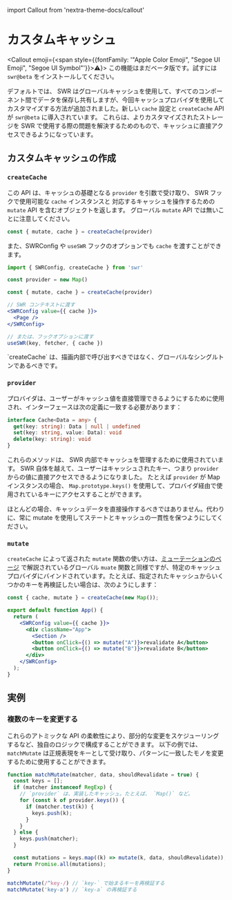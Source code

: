 import Callout from 'nextra-theme-docs/callout'

# カスタムキャッシュ

<Callout emoji={<span style={{fontFamily: '"Apple Color Emoji", "Segoe UI Emoji", "Segoe UI Symbol"'}}>⚠️</span>}>
  この機能はまだベータ版です。試すには `swr@beta` をインストールしてください。
</Callout>

デフォルトでは、 SWR はグローバルキャッシュを使用して、すべてのコンポーネント間でデータを保存し共有しますが、今回キャッシュプロバイダを使用してカスタマイズする方法が追加されました。新しい `cache` 設定と `createCache` API が `swr@beta` に導入されています。
これらは、よりカスタマイズされたストレージを SWR で使用する際の問題を解決するためのもので、キャッシュに直接アクセスできるようになっています。

## カスタムキャッシュの作成

### `createCache`

この API は、キャッシュの基礎となる `provider` を引数で受け取り、 SWR フックで使用可能な `cache` インスタンスと
対応するキャッシュを操作するための `mutate` API を含むオブジェクトを返します。 グローバル `mutate` API では無いことに注意してください。

```js
const { mutate, cache } = createCache(provider)
```

また、SWRConfig や `useSWR` フックのオプションでも `cache` を渡すことができます。

```jsx
import { SWRConfig, createCache } from 'swr'

const provider = new Map()

const { mutate, cache } = createCache(provider)

// SWR コンテキストに渡す
<SWRConfig value={{ cache }}>
  <Page />
</SWRConfig>

// または、フックオプションに渡す
useSWR(key, fetcher, { cache })
```

<Callout emoji="🚨" background="bg-red-200 dark:text-gray-800">
  `createCache` は、描画内部で呼び出すべきではなく、グローバルなシングルトンであるべきです。
</Callout>

### `provider`

プロバイダは、ユーザーがキャッシュ値を直接管理できるようにするために使用され、インターフェースは次の定義に一致する必要があります：

```ts
interface Cache<Data = any> {
  get(key: string): Data | null | undefined
  set(key: string, value: Data): void
  delete(key: string): void
}
```

これらのメソッドは、 SWR 内部でキャッシュを管理するために使用されています。 SWR 自体を越えて、ユーザーはキャッシュされたキー、つまり `provider` からの値に直接アクセスできるようになりました。
たとえば `provider` が Map インスタンスの場合、 `Map.prototype.keys()` を使用して、プロバイダ経由で使用されているキーにアクセスすることができます。

<Callout emoji="🚨" background="bg-red-200 dark:text-gray-800">
  ほとんどの場合、キャッシュデータを直接操作するべきではありません。代わりに、常に mutate を使用してステートとキャッシュの一貫性を保つようにしてください。
</Callout>


### `mutate`

`createCache` によって返された `mutate` 関数の使い方は、[ミューテーションのページ](/docs/mutation) で解説されているグローバル `muate` 関数と同様ですが、特定のキャッシュプロバイダにバインドされています。たとえば、指定されたキャッシュからいくつかのキーを再検証したい場合は、次のようにします：

```jsx
const { cache, mutate } = createCache(new Map());

export default function App() {
  return (
    <SWRConfig value={{ cache }}>
      <div className="App">
        <Section />
        <button onClick={() => mutate("A")}>revalidate A</button>
        <button onClick={() => mutate("B")}>revalidate B</button>
      </div>
    </SWRConfig>
  );
}
```

## 実例

### 複数のキーを変更する

これらのアトミックな API の柔軟性により、部分的な変更をスケジューリングするなど、独自のロジックで構成することができます。
以下の例では、 `matchMutate` は正規表現をキーとして受け取り、パターンに一致したモノを変更するために使用することができます。

```js
function matchMutate(matcher, data, shouldRevalidate = true) {
  const keys = [];
  if (matcher instanceof RegExp) {
    // `provider` は、実装したキャッシュ。たとえば、 `Map()` など。
    for (const k of provider.keys()) {
      if (matcher.test(k)) {
        keys.push(k);
      }
    }
  } else {
    keys.push(matcher);
  }

  const mutations = keys.map((k) => mutate(k, data, shouldRevalidate));
  return Promise.all(mutations);
}

matchMutate(/^key-/) // `key-` で始まるキーを再検証する
matchMutate('key-a') // `key-a` の再検証する
```

